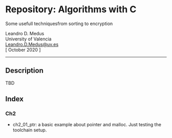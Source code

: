 # Repository: Algorithms with C

Some usefull techniquesfrom sorting to encryption

Leandro D. Medus  
University of Valencia  
Leandro.D.Medus@uv.es  
[ October 2020 ]  

---


## Description
TBD

## Index

### Ch2

* ch2_01_ptr: a basic example about pointer and malloc. Just testing the toolchain setup.
